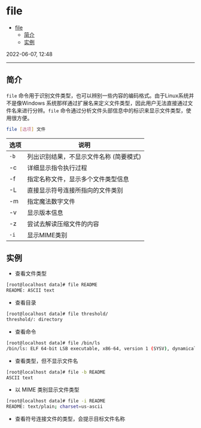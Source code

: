 # file

- [file](#file)
  - [简介](#简介)
  - [实例](#实例)

2022-06-07, 12:48
****

## 简介

`file` 命令用于识别文件类型，也可以辨别一些内容的编码格式。由于Linux系统并不是像Windows 系统那样通过扩展名来定义文件类型，因此用户无法直接通过文件名来进行分辨。`file` 命令通过分析文件头部信息中的标识来显示文件类型，使用很方便。

```sh
file [选项] 文件
```

|选项|说明|
|---|---|
|`-b`|列出识别结果，不显示文件名称 (简要模式)|
|-c|详细显示指令执行过程|
|-f|指定名称文件，显示多个文件类型信息|
|-L|直接显示符号连接所指向的文件类别|
|-m|指定魔法数字文件|
|-v|显示版本信息|
|-z|尝试去解读压缩文件的内容|
|`-i`|显示MIME类别|

## 实例

- 查看文件类型

```sh
[root@localhost data]# file README 
README: ASCII text
```

- 查看目录

```sh
[root@localhost data]# file threshold/
threshold/: directory
```

- 查看命令

```sh
[root@localhost data]# file /bin/ls
/bin/ls: ELF 64-bit LSB executable, x86-64, version 1 (SYSV), dynamically linked (uses shared libs), for GNU/Linux 2.6.32, BuildID[sha1]=c8ada1f7095f6b2bb7ddc848e088c2d615c3743e, stripped
```

- 查看类型，但不显示文件名

```sh
[root@localhost data]# file -b README 
ASCII text
```

- 以 MIME 类别显示文件类型

```sh
[root@localhost data]# file -i README 
README: text/plain; charset=us-ascii
```

- 查看符号连接文件的类型，会提示目标文件名称

```sh

```
